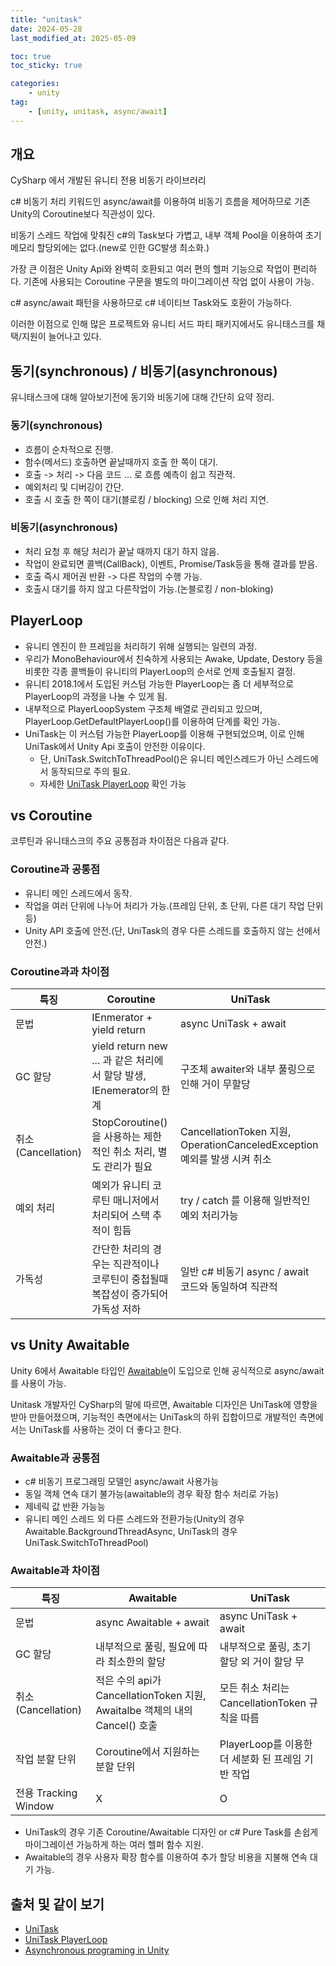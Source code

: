 ```yaml
---
title: "unitask"
date: 2024-05-28
last_modified_at: 2025-05-09

toc: true
toc_sticky: true

categories:
    - unity
tag:
    - [unity, unitask, async/await]
---
```


## 개요

CySharp 에서 개발된 유니티 전용 비동기 라이브러리

c# 비동기 처리 키워드인 async/await를 이용하여 비동기 흐름을 제어하므로 기존 Unity의 Coroutine보다 직관성이 있다.

비동기 스레드 작업에 맞춰진 c#의 Task보다 가볍고, 내부 객체 Pool을 이용하여 초기 메모리 할당외에는 없다.(new로 인한 GC발생 최소화.)

가장 큰 이점은 Unity Api와 완벽히 호환되고 여러 편의 헬퍼 기능으로 작업이 편리하다. 기존에 사용되는 Coroutine 구문을 별도의 마이그레이션 작업 없이 사용이 가능.

c# async/await 패턴을 사용하므로 c# 네이티브 Task와도 호환이 가능하다.

이러한 이점으로 인해 많은 프로젝트와 유니티 서드 파티 패키지에서도 유니태스크를 채택/지원이 늘어나고 있다.

## 동기(synchronous) / 비동기(asynchronous)

유니태스크에 대해 알아보기전에 동기와 비동기에 대해 간단히 요약 정리.

### 동기(synchronous)

* 흐름이 순차적으로 진행.
* 함수(메서드) 호출하면 끝날때까지 호출 한 쪽이 대기.
* 호출 -> 처리 -> 다음 코드 ... 로 흐름 예측이 쉽고 직관적.
* 예외처리 및 디버깅이 간단.
* 호출 시 호출 한 쪽이 대기(블로킹 / blocking) 으로 인해 처리 지연.

### 비동기(asynchronous)

* 처리 요청 후 해당 처리가 끝날 때까지 대기 하지 않음.
* 작업이 완료되면 콜백(CallBack), 이벤트, Promise/Task등을 통해 결과를 받음.
* 호출 즉시 제어권 반환 -> 다른 작업의 수행 가능.
* 호출시 대기를 하지 않고 다른작업이 가능.(논블로킹 / non-bloking)

## PlayerLoop

* 유니티 엔진이 한 프레임을 처리하기 위해 실행되는 일련의 과정.
* 우리가 MonoBehaviour에서 친숙하게 사용되는 Awake, Update, Destory 등을 비롯한 각종 콜백들이 유니티의 PlayerLoop의 순서로 언제 호출될지 결정.
* 유니티 2018.1에서 도입된 커스텀 가능한 PlayerLoop는 좀 더 세부적으로 PlayerLoop의 과정을 나눌 수 있게 됨.
* 내부적으로 PlayerLoopSystem 구조체 배열로 관리되고 있으며, PlayerLoop.GetDefaultPlayerLoop()를 이용하여 단계를 확인 가능.
* UniTask는 이 커스텀 가능한 PlayerLoop를 이용해 구현되었으며, 이로 인해 UniTask에서 Unity Api 호출이 안전한 이유이다.
  * 단, UniTask.SwitchToThreadPool()은 유니티 메인스레드가 아닌 스레드에서 동작되므로 주의 필요.
  * 자세한 [UniTask PlayerLoop](https://gist.github.com/neuecc/bc3a1cfd4d74501ad057e49efcd7bdae) 확인 가능

## vs Coroutine

코루틴과 유니태스크의 주요 공통점과 차이점은 다음과 같다.

### Coroutine과 공통점

* 유니티 메인 스레드에서 동작.
* 작업을 여러 단위에 나누어 처리가 가능.(프레임 단위, 초 단위, 다른 대기 작업 단위 등)
* Unity API 호출에 안전.(단, UniTask의 경우 다른 스레드를 호출하지 않는 선에서 안전.)

### Coroutine과과 차이점

| 특징 | Coroutine | UniTask |
|-----|-----------|---------|
| 문법 | IEnmerator + yield return | async UniTask + await |
| GC 할당 | yield return new ... 과 같은 처리에서 할당 발생, IEnemerator의 한계 | 구조체 awaiter와 내부 풀링으로 인해 거이 무할당 |
| 취소(Cancellation) | StopCoroutine()을 사용하는 제한적인 취소 처리, 별도 관리가 필요 | CancellationToken 지원,  OperationCanceledException 예외를 발생 시켜 취소 |
| 예외 처리 | 예외가 유니티 코루틴 매니저에서 처리되어 스택 추적이 힘듬 | try / catch 를 이용해 일반적인 예외 처리가능 |
| 가독성 | 간단한 처리의 경우는 직관적이나 코루틴이 중첩될때 복잡성이 증가되어 가독성 저하 | 일반 c# 비동기 async / await 코드와 동일하여 직관적 |

## vs Unity Awaitable

Unity 6에서 Awaitable 타입인 [Awaitable](https://docs.unity3d.com/6000.0/Documentation/ScriptReference/Awaitable.html)이 도입으로 인해 공식적으로 async/await를 사용이 가능.

Unitask 개발자인 CySharp의 말에 따르면, Awaitable 디자인은 UniTask에 영향을 받아 만들어졌으며, 기능적인 측면에서는 UniTask의 하위 집합이므로 개발적인 측면에서는 UniTask를 사용하는 것이 더 좋다고 한다.

### Awaitable과 공통점

* c# 비동기 프로그래밍 모델인 async/await 사용가능
* 동일 객체 연속 대기 불가능(awaitable의 경우 확장 함수 처리로 가능)
* 제네릭 값 반환 가능능
* 유니티 메인 스레드 외 다른 스레드와 전환가능(Unity의 경우 Awaitable.BackgroundThreadAsync, UniTask의 경우 UniTask.SwitchToThreadPool)

### Awaitable과 차이점

| 특징 | Awaitable | UniTask |
|-----|-----------|---------|
| 문법 | async Awaitable + await | async UniTask + await |
| GC 할당 | 내부적으로 풀링, 필요에 따라 최소한의 할당 | 내부적으로 풀링, 초기 할당 외 거이 할당 무 |
| 취소(Cancellation) | 적은 수의 api가 CancellationToken 지원, Awaitalbe 객체의 내의 Cancel() 호출 | 모든 취소 처리는 CancellationToken 규칙을 따름 |
| 작업 분할 단위 | Coroutine에서 지원하는 분할 단위 | PlayerLoop를 이용한 더 세분화 된 프레임 기반 작업 |
| 전용 Tracking Window | X | O |

* UniTask의 경우 기존 Coroutine/Awaitable 디자인 or c# Pure Task를 손쉽게 마이그레이션 가능하게 하는 여러 헬퍼 함수 지원.
* Awaitable의 경우 사용자 확장 함수를 이용하여 추가 할당 비용을 지불해 연속 대기 가능.

## 출처 및 같이 보기

* [UniTask](https://github.com/Cysharp/UniTask#getting-started)
* [UniTask PlayerLoop](https://gist.github.com/neuecc/bc3a1cfd4d74501ad057e49efcd7bdae)
* [Asynchronous programing in Unity](https://docs.unity3d.com/6000.0/Documentation/Manual/async-await-support.html)
